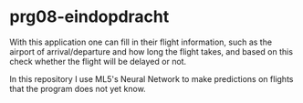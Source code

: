 # prg08-eindopdracht

With this application one can fill in their flight information, such as the airport of arrival/departure and how long the flight takes, and based on this check whether the flight will be delayed or not.

In this repository I use ML5's Neural Network to make predictions on flights that the program does not yet know.
